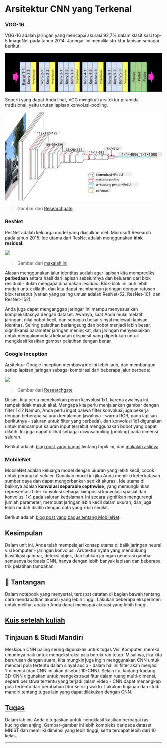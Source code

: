 <!--
CO_OP_TRANSLATOR_METADATA:
{
  "original_hash": "53faab85adfcebd8c10bcd71dc2fa557",
  "translation_date": "2025-09-23T10:38:25+00:00",
  "source_file": "lessons/4-ComputerVision/07-ConvNets/CNN_Architectures.md",
  "language_code": "id"
}
-->
# Arsitektur CNN yang Terkenal

### VGG-16

VGG-16 adalah jaringan yang mencapai akurasi 92,7% dalam klasifikasi top-5 ImageNet pada tahun 2014. Jaringan ini memiliki struktur lapisan sebagai berikut:

![Lapisan ImageNet](../../../../../translated_images/vgg-16-arch1.d901a5583b3a51baeaab3e768567d921e5d54befa46e1e642616c5458c934028.id.jpg)

Seperti yang dapat Anda lihat, VGG mengikuti arsitektur piramida tradisional, yaitu urutan lapisan konvolusi-pooling.

![Piramida ImageNet](../../../../../translated_images/vgg-16-arch.64ff2137f50dd49fdaa786e3f3a975b3f22615efd13efb19c5d22f12e01451a1.id.jpg)

> Gambar dari [Researchgate](https://www.researchgate.net/figure/Vgg16-model-structure-To-get-the-VGG-NIN-model-we-replace-the-2-nd-4-th-6-th-7-th_fig2_335194493)

### ResNet

ResNet adalah keluarga model yang diusulkan oleh Microsoft Research pada tahun 2015. Ide utama dari ResNet adalah menggunakan **blok residual**:

<img src="images/resnet-block.png" width="300"/>

> Gambar dari [makalah ini](https://arxiv.org/pdf/1512.03385.pdf)

Alasan menggunakan jalur identitas adalah agar lapisan kita memprediksi **perbedaan** antara hasil dari lapisan sebelumnya dan keluaran dari blok residual - itulah mengapa dinamakan *residual*. Blok-blok ini jauh lebih mudah untuk dilatih, dan kita dapat membangun jaringan dengan ratusan blok tersebut (varian yang paling umum adalah ResNet-52, ResNet-101, dan ResNet-152).

Anda juga dapat menganggap jaringan ini mampu menyesuaikan kompleksitasnya dengan dataset. Awalnya, saat Anda mulai melatih jaringan, nilai bobot kecil, dan sebagian besar sinyal melewati lapisan identitas. Seiring pelatihan berlangsung dan bobot menjadi lebih besar, signifikansi parameter jaringan meningkat, dan jaringan menyesuaikan untuk mengakomodasi kekuatan ekspresif yang diperlukan untuk mengklasifikasikan gambar pelatihan dengan benar.

### Google Inception

Arsitektur Google Inception membawa ide ini lebih jauh, dan membangun setiap lapisan jaringan sebagai kombinasi dari beberapa jalur berbeda:

<img src="images/inception.png" width="400"/>

> Gambar dari [Researchgate](https://www.researchgate.net/figure/Inception-module-with-dimension-reductions-left-and-schema-for-Inception-ResNet-v1_fig2_355547454)

Di sini, kita perlu menekankan peran konvolusi 1x1, karena awalnya ini tampak tidak masuk akal. Mengapa kita perlu menjalankan gambar dengan filter 1x1? Namun, Anda perlu ingat bahwa filter konvolusi juga bekerja dengan beberapa saluran kedalaman (awalnya - warna RGB, pada lapisan berikutnya - saluran untuk filter yang berbeda), dan konvolusi 1x1 digunakan untuk mencampur saluran input tersebut menggunakan bobot yang dapat dilatih. Ini juga dapat dilihat sebagai downsampling (pooling) pada dimensi saluran.

Berikut adalah [blog post yang bagus](https://medium.com/analytics-vidhya/talented-mr-1x1-comprehensive-look-at-1x1-convolution-in-deep-learning-f6b355825578) tentang topik ini, dan [makalah aslinya](https://arxiv.org/pdf/1312.4400.pdf).

### MobileNet

MobileNet adalah keluarga model dengan ukuran yang lebih kecil, cocok untuk perangkat seluler. Gunakan model ini jika Anda memiliki keterbatasan sumber daya dan dapat mengorbankan sedikit akurasi. Ide utama di baliknya adalah **konvolusi separable depthwise**, yang memungkinkan representasi filter konvolusi sebagai komposisi konvolusi spasial dan konvolusi 1x1 pada saluran kedalaman. Ini secara signifikan mengurangi jumlah parameter, membuat jaringan lebih kecil dalam ukuran, dan juga lebih mudah dilatih dengan data yang lebih sedikit.

Berikut adalah [blog post yang bagus tentang MobileNet](https://medium.com/analytics-vidhya/image-classification-with-mobilenet-cc6fbb2cd470).

## Kesimpulan

Dalam unit ini, Anda telah mempelajari konsep utama di balik jaringan neural visi komputer - jaringan konvolusi. Arsitektur nyata yang mendukung klasifikasi gambar, deteksi objek, dan bahkan jaringan generasi gambar semuanya berbasis CNN, hanya dengan lebih banyak lapisan dan beberapa trik pelatihan tambahan.

## 🚀 Tantangan

Dalam notebook yang menyertai, terdapat catatan di bagian bawah tentang cara mendapatkan akurasi yang lebih tinggi. Lakukan beberapa eksperimen untuk melihat apakah Anda dapat mencapai akurasi yang lebih tinggi.

## [Kuis setelah kuliah](https://ff-quizzes.netlify.app/en/ai/quiz/14)

## Tinjauan & Studi Mandiri

Meskipun CNN paling sering digunakan untuk tugas Visi Komputer, mereka umumnya baik untuk mengekstraksi pola berukuran tetap. Misalnya, jika kita berurusan dengan suara, kita mungkin juga ingin menggunakan CNN untuk mencari pola tertentu dalam sinyal audio - dalam hal ini filter akan menjadi 1-dimensi (dan CNN ini akan disebut 1D-CNN). Selain itu, kadang-kadang 3D-CNN digunakan untuk mengekstraksi fitur dalam ruang multi-dimensi, seperti peristiwa tertentu yang terjadi dalam video - CNN dapat menangkap pola tertentu dari perubahan fitur seiring waktu. Lakukan tinjauan dan studi mandiri tentang tugas lain yang dapat dilakukan dengan CNN.

## [Tugas](lab/README.md)

Dalam lab ini, Anda ditugaskan untuk mengklasifikasikan berbagai ras kucing dan anjing. Gambar-gambar ini lebih kompleks daripada dataset MNIST dan memiliki dimensi yang lebih tinggi, serta terdapat lebih dari 10 kelas.

---

